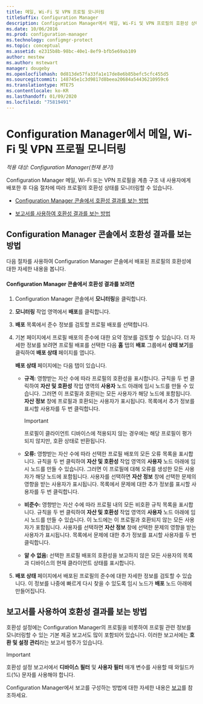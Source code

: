 ```yaml
---
title: 메일, Wi-Fi 및 VPN 프로필 모니터링
titleSuffix: Configuration Manager
description: Configuration Manager에서 메일, Wi-Fi 및 VPN 프로필의 호환성 상태를 모니터링하는 방법을 알아봅니다.
ms.date: 10/06/2016
ms.prod: configuration-manager
ms.technology: configmgr-protect
ms.topic: conceptual
ms.assetid: e2315b8b-98bc-40e1-8ef9-bfb5e69ab109
author: mestew
ms.author: mstewart
manager: dougeby
ms.openlocfilehash: 0d813de57fa33fa1e17de8e6b85befc5cfc455d5
ms.sourcegitcommit: 148745e1c3d9817d8beea20684a54436210959c6
ms.translationtype: MTE75
ms.contentlocale: ko-KR
ms.lasthandoff: 01/09/2020
ms.locfileid: "75819491"
---
```

# <a name="monitor-email-wi-fi-and-vpn-profiles-in-configuration-manager"></a>Configuration Manager에서 메일, Wi-Fi 및 VPN 프로필 모니터링

*적용 대상: Configuration Manager(현재 분기)*

Configuration Manager 메일, Wi-Fi 또는 VPN 프로필을 계층 구조 내 사용자에게 배포한 후 다음 절차에 따라 프로필의 호환성 상태를 모니터링할 수 있습니다.  

-   [Configuration Manager 콘솔에서 호환성 결과를 보는 방법](#BKMK_console)  

-   [보고서를 사용하여 호환성 결과를 보는 방법](#BKMK_Reports)  

##  <a name="BKMK_console"></a> Configuration Manager 콘솔에서 호환성 결과를 보는 방법  
 다음 절차를 사용하여 Configuration Manager 콘솔에서 배포된 프로필의 호환성에 대한 자세한 내용을 봅니다.  

#### <a name="to-view-compliance-results-in-the-configuration-manager-console"></a>Configuration Manager 콘솔에서 호환성 결과를 보려면  

1.  Configuration Manager 콘솔에서 **모니터링**을 클릭합니다.  

2.  **모니터링** 작업 영역에서 **배포**를 클릭합니다.  

3.  **배포** 목록에서 준수 정보를 검토할 프로필 배포를 선택합니다.  

4.  기본 페이지에서 프로필 배포의 준수에 대한 요약 정보를 검토할 수 있습니다. 더 자세한 정보를 보려면 프로필 배포를 선택한 다음 **홈** 탭의 **배포** 그룹에서 **상태 보기**를 클릭하여 **배포 상태** 페이지를 엽니다.  

     **배포 상태** 페이지에는 다음 탭이 있습니다.  

    -   **규격:** 영향받는 자산 수에 따라 프로필의 호환성을 표시합니다. 규칙을 두 번 클릭하여 **자산 및 호환성** 작업 영역의 **사용자** 노드 아래에 임시 노드를 만들 수 있습니다. 그러면 이 프로필과 호환되는 모든 사용자가 해당 노드에 포함됩니다. **자산 정보** 창에 프로필과 호환되는 사용자가 표시됩니다. 목록에서 추가 정보를 표시할 사용자를 두 번 클릭합니다.  

        > [!IMPORTANT]  
        >  프로필이 클라이언트 디바이스에 적용되지 않는 경우에는 해당 프로필이 평가되지 않지만, 호환 상태로 반환됩니다.  

    -   **오류:** 영향받는 자산 수에 따라 선택한 프로필 배포의 모든 오류 목록을 표시합니다. 규칙을 두 번 클릭하여 **자산 및 호환성** 작업 영역의 **사용자** 노드 아래에 임시 노드를 만들 수 있습니다. 그러면 이 프로필에 대해 오류를 생성한 모든 사용자가 해당 노드에 포함됩니다. 사용자를 선택하면 **자산 정보** 창에 선택한 문제의 영향을 받는 사용자가 표시됩니다. 목록에서 문제에 대한 추가 정보를 표시할 사용자를 두 번 클릭합니다.  

    -   **비준수:** 영향받는 자산 수에 따라 프로필 내의 모든 비호환 규칙 목록을 표시합니다. 규칙을 두 번 클릭하여 **자산 및 호환성** 작업 영역의 **사용자** 노드 아래에 임시 노드를 만들 수 있습니다. 이 노드에는 이 프로필과 호환되지 않는 모든 사용자가 포함됩니다. 사용자를 선택하면 **자산 정보** 창에 선택한 문제의 영향을 받는 사용자가 표시됩니다. 목록에서 문제에 대한 추가 정보를 표시할 사용자를 두 번 클릭합니다.  

    -   **알 수 없음:** 선택한 프로필 배포의 호환성을 보고하지 않은 모든 사용자의 목록과 디바이스의 현재 클라이언트 상태를 표시합니다.  

5.  **배포 상태** 페이지에서 배포된 프로필의 준수에 대한 자세한 정보를 검토할 수 있습니다. 이 정보를 나중에 빠르게 다시 찾을 수 있도록 임시 노드가 **배포** 노드 아래에 만들어집니다.  

##  <a name="BKMK_Reports"></a> 보고서를 사용하여 호환성 결과를 보는 방법  
 호환성 설정에는 Configuration Manager의 프로필을 비롯하여 프로필 관련 정보를 모니터링할 수 있는 기본 제공 보고서도 많이 포함되어 있습니다. 이러한 보고서에는 **호환 및 설정 관리**라는 보고서 범주가 있습니다.  

> [!IMPORTANT]  
>  호환성 설정 보고서에서 **디바이스 필터** 및 **사용자 필터** 매개 변수를 사용할 때 와일드카드(%) 문자를 사용해야 합니다.  

 Configuration Manager에서 보고를 구성하는 방법에 대한 자세한 내용은 [보고](../../core/servers/manage/reporting.md)를 참조하세요.  
